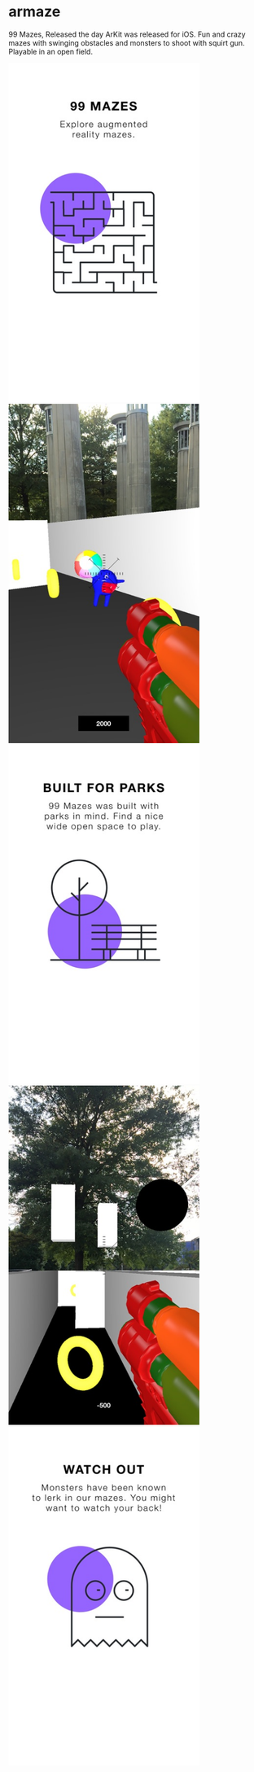 # armaze
99 Mazes, Released the day ArKit was released for iOS. Fun and crazy mazes with swinging obstacles and monsters to shoot with squirt gun. Playable in an open field.

<img src="1.jpeg" width="375" height="667"/>

<img src="2.jpeg" width="375" height="667"/>

<img src="3.jpeg" width="375" height="667"/>

<img src="4.jpeg" width="375" height="667"/>

<img src="5.jpeg" width="375" height="667"/>
